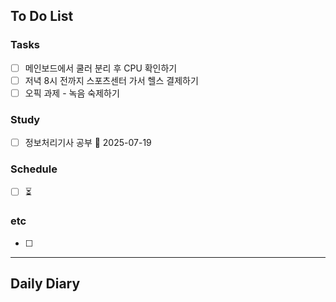 ## To Do List
### Tasks
- [ ] 메인보드에서 쿨러 분리 후 CPU 확인하기
- [ ] 저녁 8시 전까지 스포츠센터 가서 헬스 결제하기
- [ ] 오픽 과제 - 녹음 숙제하기

### Study
- [ ] 정보처리기사 공부 📅 2025-07-19

### Schedule
- [ ] ⏳

### etc
- [ ] 

---
## Daily Diary

